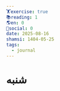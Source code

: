```yaml
---
🏋️exercise: true
📚reading: 1
🌎en: 0
📱social: 0
date: 2025-08-16
shamsi: 1404-05-25
tags:
  - journal
---
```

# شنبه

